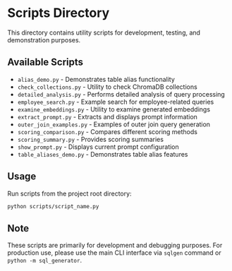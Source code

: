 # Scripts Directory

This directory contains utility scripts for development, testing, and demonstration purposes.

## Available Scripts

- `alias_demo.py` - Demonstrates table alias functionality
- `check_collections.py` - Utility to check ChromaDB collections
- `detailed_analysis.py` - Performs detailed analysis of query processing
- `employee_search.py` - Example search for employee-related queries
- `examine_embeddings.py` - Utility to examine generated embeddings
- `extract_prompt.py` - Extracts and displays prompt information
- `outer_join_examples.py` - Examples of outer join query generation
- `scoring_comparison.py` - Compares different scoring methods
- `scoring_summary.py` - Provides scoring summaries
- `show_prompt.py` - Displays current prompt configuration
- `table_aliases_demo.py` - Demonstrates table alias features

## Usage

Run scripts from the project root directory:

```bash
python scripts/script_name.py
```

## Note

These scripts are primarily for development and debugging purposes. For production use, please use the main CLI interface via `sqlgen` command or `python -m sql_generator`.

